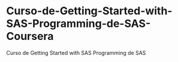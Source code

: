 # Curso-de-Getting-Started-with-SAS-Programming-de-SAS-Coursera
Curso de Getting Started with SAS Programming de SAS
